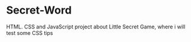 # Secret-Word
HTML. CSS and JavaScript project about Little Secret Game, where i will test some CSS tips
